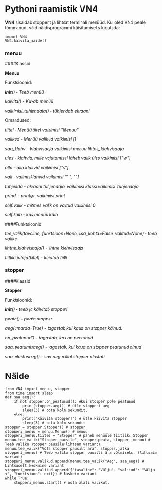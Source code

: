 # Pythoni raamistik VN4
**VN4** sisaldab stopperit ja lihtsat terminali menüüd.
Kui oled VN4 peale tõmmanud, võid näidisprogrammi käivitamiseks kirjutada:

```
import VN4
VN4.kaivita_naide()
```
### menuu

####Klassid

**Menuu**

Funktsioonid:

*__init__() - Teeb menüü*

*kaivita() - Kuvab menüü*

*vaikimisi_tuhjendaja() - tühjendab ekraani*

Omandused:

*tiitel - Menüü tiitel vaikimisi "Menuu"*

*valikud - Menüü valikud  vaikimisi []*

*saa_klahv - Klahvisaaja vaikimisi menuu.lihtne_klahvisaaja*

*ules - klahvid, mille vajutamisel läheb valik üles vaikimisi ["w"]*

*alla - alla klahvid vaikimisi ["s"]*

*vali - valimisklahvid vaikimisi [" ", ""]*

*tuhjenda - ekraani tuhjendaja. vaikimisi klassi vaikimisi_tuhjendaja*

*prindi - printija. vaikimisi print*

*self.valik - mitmes valik on valitud vaikimisi 0*

*self.kaib - kas menüü käib*

####Funktsioonid

*tee_valik(tavaline,  funktsioon=None, lisa_kohta=False, valitud=None) - teeb valiku*

*lihtne_klahvisaaja() - lihtne klahvisaaja*

*tiitlikirjutaja(tiitel) - kirjutab tiitli*

### stopper

####Klassid

**Stopper**

Funktsioonid:

*__init__() - teeb ja käivitab stopperi*

*peata() - peata stopper*

*aeg(umarda=True) - tagastab kui kaua on stopper käinud.*

*on_peatunud() - tagastab, kas on peatunud*

*saa_peatumisaeg() - tagastab, kui kaua on stopper peatunud olnud*

*saa_alustusaeg() - saa aeg millal stopper alustati*



# Näide

```
from VN4 import menuu, stopper
from time import sleep
def saa_aeg():
    if not stopper.on_peatunud(): #kui stopper pole peatunud
        print(stopper.aeg()) # ütle stopperi aeg
        sleep(3) # oota kolm sekundit.
    else:
        print("Käivita stopper!") # ütle käivita stopper
        sleep(3) # oota kolm sekundit
stopper = stopper.Stopper() # stopper
stopperi_menuu = menuu.Menuu() # menüü
stopperi_menuu.tiitel = "Stopper" # paneb menüüle tiitliks Stopper
menuu.tee_valik("Stopper pausile", stopper.peata, stopperi_menuu) # Teeb valiku stopper pausile(lihtsam variant)
menuu.tee_valik("Võta stopper pausilt ära", stopper.jatka, stopperi_menuu) # Teeb valiku stopper pausilt ära võtmiseks. (lihtsaim variant)
stopperi_menuu.valikud.append(menuu.tee_valik("Aeg", saa_aeg)) # Lihtsuselt keskmine variant
stopperi_menuu.valikud.append({"tavaline": "Välju", "valitud": "Välju <", "funktsioon": exit}) # Raskeim variant
while True:
    stopperi_menuu.start() # oota alati valikut.
```

